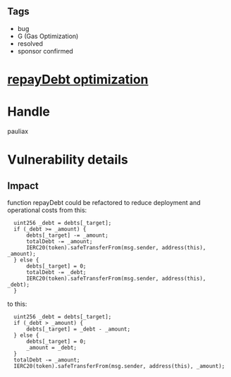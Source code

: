 ## Tags

- bug
- G (Gas Optimization)
- resolved
- sponsor confirmed

# [repayDebt optimization](https://github.com/code-423n4/2022-01-insure-findings/issues/307) 

# Handle

pauliax


# Vulnerability details

## Impact
function repayDebt could be refactored to reduce deployment and operational costs
from this:
```solidity
  uint256 _debt = debts[_target];
  if (_debt >= _amount) {
      debts[_target] -= _amount;
      totalDebt -= _amount;
      IERC20(token).safeTransferFrom(msg.sender, address(this), _amount);
  } else {
      debts[_target] = 0;
      totalDebt -= _debt;
      IERC20(token).safeTransferFrom(msg.sender, address(this), _debt);
  }
```
to this:
```solidity
  uint256 _debt = debts[_target];
  if (_debt > _amount) {
      debts[_target] = _debt - _amount;
  } else {
      debts[_target] = 0;
      _amount = _debt;
  }
  totalDebt -= _amount;
  IERC20(token).safeTransferFrom(msg.sender, address(this), _amount);
```

